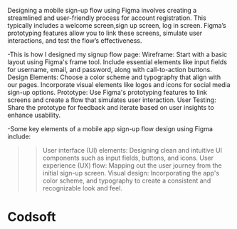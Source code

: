 Designing a mobile sign-up flow using Figma involves creating a streamlined and user-friendly process for account registration.
This typically includes a welcome screen,sign up screen, log in screen.
Figma’s prototyping features allow you to link these screens, simulate user interactions, and test the flow’s effectiveness.

-This is how I designed my signup flow page:
Wireframe: Start with a basic layout using Figma's frame tool.
          Include essential elements like input fields for username, email, and password, along with call-to-action buttons.
Design Elements: Choose a color scheme and typography that align with our pages. 
          Incorporate visual elements like logos and icons for social media sign-up options.
Prototype: Use Figma's prototyping features to link screens and create a flow that simulates user interaction.
User Testing: Share the prototype for feedback and iterate based on user insights to enhance usability.

-Some key elements of a mobile app sign-up flow design using Figma include:

>>User interface (UI) elements: Designing clean and intuitive UI components such as input fields, buttons, and icons.
>>User experience (UX) flow: Mapping out the user journey from the initial sign-up screen.
>>Visual design: Incorporating the app's color scheme, and typography to create a consistent and recognizable look and feel.

# Codsoft
